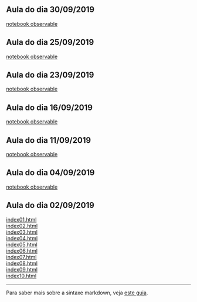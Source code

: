 ## Aula do dia 30/09/2019

<a href="d3_leaflet/index.html">notebook observable</a><br>

## Aula do dia 25/09/2019

<a href="d3_crossfilter_2/index.html">notebook observable</a><br>

## Aula do dia 23/09/2019

<a href="d3_crossfilter/index.html">notebook observable</a><br>

## Aula do dia 16/09/2019

<a href="d3_update/scatterplot.html">notebook observable</a><br>

## Aula do dia 11/09/2019

<a href="d3_scale/scatterplot.html">notebook observable</a><br>


## Aula do dia 04/09/2019

<a href="d3_intro/notebook.html">notebook observable</a><br>

## Aula do dia 02/09/2019

[index01.html](basic/index01.html)<br>
[index02.html](basic/index02.html)<br>
[index03.html](basic/index03.html)<br>
[index04.html](basic/index04.html)<br>
[index05.html](basic/index05.html)<br>
[index06.html](basic/index06.html)<br>
[index07.html](basic/index07.html)<br>
[index08.html](basic/index08.html)<br>
[index09.html](basic/index09.html)<br>
[index10.html](basic/index10.html)<br>

---

Para saber mais sobre a sintaxe markdown, veja [este guia](https://guides.github.com/features/mastering-markdown/).
